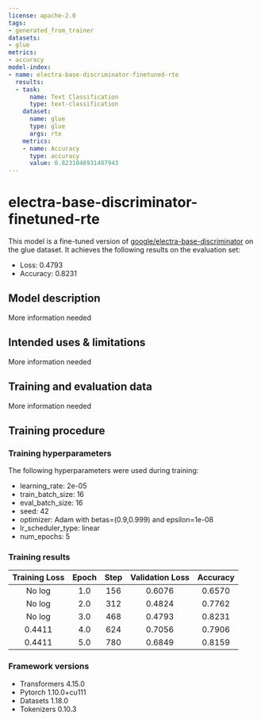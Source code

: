 ```yaml
---
license: apache-2.0
tags:
- generated_from_trainer
datasets:
- glue
metrics:
- accuracy
model-index:
- name: electra-base-discriminator-finetuned-rte
  results:
  - task:
      name: Text Classification
      type: text-classification
    dataset:
      name: glue
      type: glue
      args: rte
    metrics:
    - name: Accuracy
      type: accuracy
      value: 0.8231046931407943
---
```


<!-- This model card has been generated automatically according to the information the Trainer had access to. You
should probably proofread and complete it, then remove this comment. -->

# electra-base-discriminator-finetuned-rte

This model is a fine-tuned version of [google/electra-base-discriminator](https://huggingface.co/google/electra-base-discriminator) on the glue dataset.
It achieves the following results on the evaluation set:
- Loss: 0.4793
- Accuracy: 0.8231

## Model description

More information needed

## Intended uses & limitations

More information needed

## Training and evaluation data

More information needed

## Training procedure

### Training hyperparameters

The following hyperparameters were used during training:
- learning_rate: 2e-05
- train_batch_size: 16
- eval_batch_size: 16
- seed: 42
- optimizer: Adam with betas=(0.9,0.999) and epsilon=1e-08
- lr_scheduler_type: linear
- num_epochs: 5

### Training results

| Training Loss | Epoch | Step | Validation Loss | Accuracy |
|:-------------:|:-----:|:----:|:---------------:|:--------:|
| No log        | 1.0   | 156  | 0.6076          | 0.6570   |
| No log        | 2.0   | 312  | 0.4824          | 0.7762   |
| No log        | 3.0   | 468  | 0.4793          | 0.8231   |
| 0.4411        | 4.0   | 624  | 0.7056          | 0.7906   |
| 0.4411        | 5.0   | 780  | 0.6849          | 0.8159   |


### Framework versions

- Transformers 4.15.0
- Pytorch 1.10.0+cu111
- Datasets 1.18.0
- Tokenizers 0.10.3
